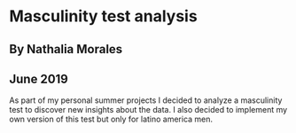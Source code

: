 # Masculinity test analysis
## By Nathalia Morales
## June 2019

As part of my personal summer projects I decided to analyze a masculinity test to discover new insights about the data. I also decided to implement my own version of this test but only for latino america men.
